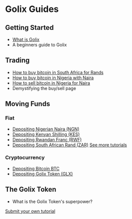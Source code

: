# Golix Guides

## Getting Started

- [What is Golix](./getting_started/what_is_golix.md)
- A beginners guide to Golix

## Trading

- [How to buy bitcoin in South Africa for Rands](./trading/sell_btc_for_zar_in_southafrica.md)
- [How to buy bitcoin in Nigeria with Naira](./trading/buy_btc_with_ngn_in_nigeria.md)
- [How to sell bitcoin in Nigeria for Naira](./trading/sell_btc_for_ngn_in_nigeria.md)
- Demystifying the buy/sell page

## Moving Funds

### Fiat

- [Depositing Nigerian Naira (NGN)](./moving_funds/fiat/depositing_nigerian_naira_ngn.md)
- [Depositing Kenyan Shilling (KES)](./moving_funds/fiat/depositing_kenyan_shilling_kes.md)
- [Depositing Rwandan Franc (RWF)](./moving_funds/fiat/rwandan_franc_rwf.md)
- [Depositing South African Rand (ZAR)](./moving_funds/fiat/depositing_south-african_rand.md)
[See more tutorials](./moving_funds/fiat/table_of_contents.md)

### Cryptocurrency

- [Depositing Bitcoin BTC](./moving_funds/cryptocurrency/depositing_bitcoin_btc.md)
- [Depositing Golix Token (GLX)](./moving_funds/cryptocurrency/depositing_golix_token_glx.md)


## The Golix Token

- What is the Golix Token's superpower?

[Submit your own tutorial](./contributing_your_tutorial.md)
